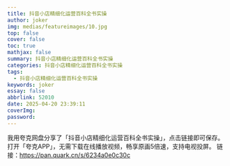 ```yaml
---
title: 抖音小店精细化运营百科全书实操
author: joker
img: medias/featureimages/10.jpg
top: false
cover: false
toc: true
mathjax: false
summary: 抖音小店精细化运营百科全书实操
categories: 抖音小店精细化运营百科全书实操
tags:
  - 抖音小店精细化运营百科全书实操
keywords: joker
essay: false
abbrlink: 52010
date: 2025-04-20 23:39:11
coverImg:
password:
---
```


我用夸克网盘分享了「抖音小店精细化运营百科全书实操」，点击链接即可保存。打开「夸克APP」，无需下载在线播放视频，畅享原画5倍速，支持电视投屏。
链接：https://pan.quark.cn/s/6234a0e0c30c
